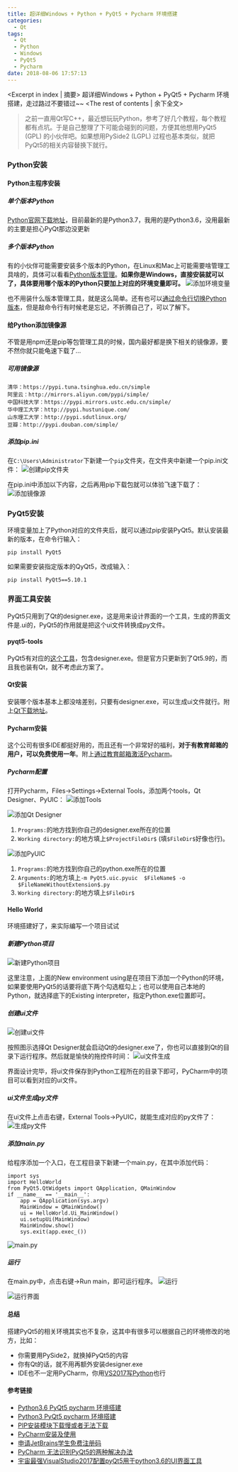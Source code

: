 ```yaml
---
title: 超详细Windows + Python + PyQt5 + Pycharm 环境搭建
categories:
  - Qt
tags:
  - Qt
  - Python
  - Windows
  - PyQt5
  - Pycharm
date: 2018-08-06 17:57:13
---
```


<Excerpt in index | 摘要> 
超详细Windows + Python + PyQt5 + Pycharm 环境搭建，走过路过不要错过~~ <!-- more -->
<The rest of contents | 余下全文>

> 之前一直用Qt写C++，最近想玩玩Python，参考了好几个教程，每个教程都有点坑。于是自己整理了下可能会碰到的问题，方便其他想用PyQt5 (GPL) 的小伙伴吧。如果想用PySide2 (LGPL) 过程也基本类似，就把PyQt5的相关内容替换下就行。

### Python安装

#### Python主程序安装

##### 单个版本Python
[Python官网下载地址](https://www.python.org/downloads/)，目前最新的是Python3.7，我用的是Python3.6，没用最新的主要是担心PyQt那边没更新

##### 多个版本Python
有的小伙伴可能需要安装多个版本的Python，在Linux和Mac上可能需要啥管理工具啥的，具体可以看看[Python版本管理](https://www.jianshu.com/p/60f361822a7e)。**如果你是Windows，直接安装就可以了，具体要用哪个版本的Python只要加上对应的环境变量即可。**
![添加环境变量](https://cdn.jsdelivr.net/gh/Longxr/PicStored/blog/Windows-PyQt5-Pycharm_01.png)

也不用装什么版本管理工具，就是这么简单。还有也可以[通过命令行切换Python版本](https://www.zhihu.com/question/21653286)，但是敲命令行有时候老是忘记，不折腾自己了，可以了解下。

#### 给Python添加镜像源
不管是用npm还是pip等包管理工具的时候，国内最好都是换下相关的镜像源，要不然你就只能龟速下载了...

##### 可用镜像源
```
清华：https://pypi.tuna.tsinghua.edu.cn/simple
阿里云：http://mirrors.aliyun.com/pypi/simple/
中国科技大学：https://pypi.mirrors.ustc.edu.cn/simple/
华中理工大学：http://pypi.hustunique.com/
山东理工大学：http://pypi.sdutlinux.org/
豆瓣：http://pypi.douban.com/simple/
```
##### 添加pip.ini
在`C:\Users\Administrator`下新建一个`pip`文件夹，在文件夹中新建一个pip.ini文件：
![创建pip文件夹](https://cdn.jsdelivr.net/gh/Longxr/PicStored/blog/Windows-PyQt5-Pycharm_02.png)

在pip.ini中添加以下内容，之后再用pip下载包就可以体验飞速下载了：
![添加镜像源](https://cdn.jsdelivr.net/gh/Longxr/PicStored/blog/Windows-PyQt5-Pycharm_03.png)

### PyQt5安装
环境变量加上了Python对应的文件夹后，就可以通过pip安装PyQt5。默认安装最新的版本，在命令行输入：
```
pip install PyQt5
```
如果需要安装指定版本的QyQt5，改成输入：
```
pip install PyQt5==5.10.1
```


### 界面工具安装
PyQt5只用到了Qt的designer.exe，这是用来设计界面的一个工具，生成的界面文件是.ui的，PyQt5的作用就是把这个ui文件转换成py文件。

#### pyqt5-tools
PyQt5有对应的[这个工具](https://pypi.org/project/pyqt5-tools/)，包含designer.exe。但是官方只更新到了Qt5.9的，而且我也装有Qt，就不考虑此方案了。

#### Qt安装
安装哪个版本基本上都没啥差别，只要有designer.exe，可以生成ui文件就行。附上[Qt下载地址](https://download.qt.io/)。

#### Pycharm安装
这个公司有很多IDE都挺好用的，而且还有一个非常好的福利，**对于有教育邮箱的用户，可以免费使用一年**。附上[通过教育邮箱激活Pycharm](https://www.imsxm.com/2018/02/jetbrain-education-license.html)。

##### Pycharm配置
打开Pycharm，Files->Settings->External Tools，添加两个tools，Qt Designer、PyUIC：
![添加Tools](https://cdn.jsdelivr.net/gh/Longxr/PicStored/blog/Windows-PyQt5-Pycharm_04.png)

![添加Qt Designer](https://cdn.jsdelivr.net/gh/Longxr/PicStored/blog/Windows-PyQt5-Pycharm_05.png)

1. `Programs:`的地方找到你自己的designer.exe所在的位置
2. `Working directory:`的地方填上`$ProjectFileDir$` (填`$FileDir$`好像也行)。

![添加PyUIC](https://cdn.jsdelivr.net/gh/Longxr/PicStored/blog/Windows-PyQt5-Pycharm_06.png)

1. `Programs:`的地方找到你自己的python.exe所在的位置
2. `Arguments:`的地方填上`-m PyQt5.uic.pyuic  $FileName$ -o $FileNameWithoutExtension$.py`
3. `Working directory:`的地方填上`$FileDir$`

#### Hello World
环境搭建好了，来实际编写一个项目试试

##### 新建Python项目
![新建Python项目](https://cdn.jsdelivr.net/gh/Longxr/PicStored/blog/Windows-PyQt5-Pycharm_07.png)

这里注意，上面的New environment using是在项目下添加一个Python的环境，如果要使用PyQt5的话要将底下两个勾选框勾上；也可以使用自己本地的Python，就选择底下的Existing interpreter，指定Python.exe位置即可。

##### 创建ui文件
![创建ui文件](https://cdn.jsdelivr.net/gh/Longxr/PicStored/blog/Windows-PyQt5-Pycharm_08.png)

按照图示选择Qt Designer就会启动Qt的designer.exe了，你也可以直接到Qt的目录下运行程序。然后就是愉快的拖控件时间：
![ui文件生成](https://cdn.jsdelivr.net/gh/Longxr/PicStored/blog/Windows-PyQt5-Pycharm_09.png)

界面设计完毕，将ui文件保存到Python工程所在的目录下即可，PyCharm中的项目可以看到对应的ui文件。

##### ui文件生成py文件
在ui文件上点击右键，External Tools->PyUIC，就能生成对应的py文件了：
![生成py文件](https://cdn.jsdelivr.net/gh/Longxr/PicStored/blog/Windows-PyQt5-Pycharm_10.png)

##### 添加main.py
给程序添加一个入口，在工程目录下新建一个main.py，在其中添加代码：
```
import sys
import HelloWorld
from PyQt5.QtWidgets import QApplication, QMainWindow
if __name__ == '__main__':
    app = QApplication(sys.argv)
    MainWindow = QMainWindow()
    ui = HelloWorld.Ui_MainWindow()
    ui.setupUi(MainWindow)
    MainWindow.show()
    sys.exit(app.exec_())
```

![main.py](https://cdn.jsdelivr.net/gh/Longxr/PicStored/blog/Windows-PyQt5-Pycharm_11.png)

##### 运行
在main.py中，点击右键->Run main，即可运行程序。
![运行](https://cdn.jsdelivr.net/gh/Longxr/PicStored/blog/Windows-PyQt5-Pycharm_12.png)

![运行界面](https://cdn.jsdelivr.net/gh/Longxr/PicStored/blog/Windows-PyQt5-Pycharm_13.png)

#### 总结
搭建PyQt5的相关环境其实也不复杂，这其中有很多可以根据自己的环境修改的地方，比如：
- 你需要用PySide2，就换掉PyQt5的内容
- 你有Qt的话，就不用再额外安装designer.exe
- IDE也不一定用PyCharm，你用[VS2017写Python](https://blog.csdn.net/m0_37606112/article/details/78675610)也行

#### 参考链接
- [Python3.6 PyQt5 pycharm 环境搭建](https://www.jianshu.com/p/344bdf61e69e)
- [Python3 PyQt5 pycharm 环境搭建](https://www.jianshu.com/p/094928ac0b73)
- [PIP安装模块下载慢或者无法下载](https://www.qcgzxw.cn/2789.html)
- [PyCharm安装及使用](https://www.jianshu.com/p/042324342bf4)
- [申请JetBrains学生免费注册码](https://www.imsxm.com/2018/02/jetbrain-education-license.html)
- [PyCharm 无法识别PyQt5的两种解决办法](https://blog.csdn.net/leemboy/article/details/80490675)
- [宇宙最强VisualStudio2017配置pyQt5用于python3.6的UI界面工具](https://blog.csdn.net/m0_37606112/article/details/78675610)
